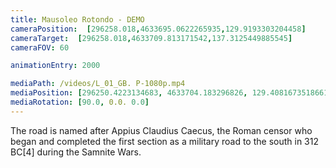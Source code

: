 ```yaml
---
title: Mausoleo Rotondo - DEMO
cameraPosition:  [296258.018,4633695.0622265935,129.9193303204458]
cameraTarget:  [296258.018,4633709.813171542,137.3125449885545]
cameraFOV: 60

animationEntry: 2000

mediaPath: /videos/L_01_GB. P-1080p.mp4
mediaPosition: [296250.4223134683, 4633704.183296826, 129.40816735186613]
mediaRotation: [90.0, 0.0. 0.0]
---
```


The road is named after Appius Claudius Caecus, the Roman censor who began and completed the first section as a military road to the south in 312 BC[4] during the Samnite Wars.
